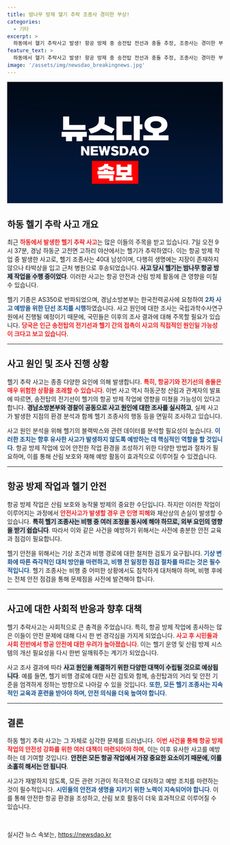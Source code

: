 ```yaml
---
title: 밤나무 방제 헬기 추락 조종사 경미한 부상!
categories:
  - 기타
excerpt: >
  하동에서 헬기 추락사고 발생! 항공 방제 중 송전탑 전선과 충돌 추정, 조종사는 경미한 부상으로 생명에 지장 없어. 더 많은 사고 원인과 비밀이 밝혀질 예정이다. 클릭해 자세히 알아보세요!
feature_text: >
  하동에서 헬기 추락사고 발생! 항공 방제 중 송전탑 전선과 충돌 추정, 조종사는 경미한 부상으로 생명에 지장 없어. 더 많은 사고 원인과 비밀이 밝혀질 예정이다. 클릭해 자세히 알아보세요!
image: '/assets/img/newsdao_breakingnews.jpg'
---
```


<p><img src="/assets/img/newsdao_breakingnews.jpg" alt="bookingtag 속보" /></p>

<h2 data-ke-size="size26">하동 헬기 추락 사고 개요</h2>

<p data-ke-size="size16">최근 <b><span style="color: #ee2323;">하동에서 발생한 헬기 추락 사고</span></b>는 많은 이들의 주목을 받고 있습니다. 7일 오전 9시 37분, 경남 하동군 고전면 고하리 야산에서는 헬기가 추락하였다. 이는 항공 방제 작업 중 발생한 사고로, 헬기 조종사는 40대 남성이며, 다행히 생명에는 지장이 존재하지 않으나 타박상을 입고 근처 병원으로 후송되었습니다. <b><span style="background-color: #21538527;">사고 당시 헬기는 밤나무 항공 방제 작업을 수행 중이었다</span></b>. 이러한 사고는 항공 안전과 산림 방제 활동에 큰 영향을 미칠 수 있습니다.</p>

<p data-ke-size="size16">헬기 기종은 AS350로 반파되었으며, 경남소방본부는 한국전력공사에 요청하여 <b><span style="color: #1a5490;">2차 사고 예방을 위한 단선 조치를 시행</span></b>하였습니다. 사고 원인에 대한 조사는 국립과학수사연구원에서 진행될 예정이기 때문에, 국민들은 이후의 조사 결과에 대해 주목할 필요가 있습니다. <b><span style="color: #ee2323;">당국은 인근 송전탑의 전기선과 헬기 간의 접촉이 사고의 직접적인 원인일 가능성이 크다고 보고 있습니다</span></b>.</p>

<hr>

<h2 data-ke-size="size26">사고 원인 및 조사 진행 상황</h2>

<p data-ke-size="size16">헬기 추락 사고는 종종 다양한 요인에 의해 발생합니다. <b><span style="color: #ee2323;">특히, 항공기와 전기선의 충돌은 매우 위험한 상황을 초래할 수 있습니다</span></b>. 이번 사고 역시 하동군청 산림과 관계자의 발표에 따르면, 송전탑의 전기선이 헬기의 항공 방제 작업에 영향을 미쳤을 가능성이 있다고 합니다. <b><span style="background-color: #21538527;">경남소방본부와 경찰이 공동으로 사고 원인에 대한 조사를 실시하고</span></b>, 실제 사고가 발생한 지점의 환경 분석과 함께 헬기 조종사의 행동 등을 면밀히 조사하고 있습니다.</p>

<p data-ke-size="size16">사고 원인 분석을 위해 헬기의 블랙박스와 관련 데이터를 분석할 필요성이 높습니다. <b><span style="color: #1a5490;">이러한 조치는 향후 유사한 사고가 발생하지 않도록 예방하는 데 핵심적인 역할을 할 것입니다</span></b>. 항공 방제 작업에 있어 안전한 작업 환경을 조성하기 위한 다양한 방법과 절차가 필요하며, 이를 통해 산림 보호와 재해 예방 활동이 효과적으로 이루어질 수 있겠습니다.</p>

<hr>

<h2 data-ke-size="size26">항공 방제 작업과 헬기 안전</h2>

<p data-ke-size="size16">항공 방제 작업은 산림 보호와 농작물 방제의 중요한 수단입니다. 하지만 이러한 작업이 이루어지는 과정에서 <b><span style="color: #ee2323;">안전사고가 발생할 경우 큰 인명 피해</span></b>와 재산상의 손실이 발생할 수 있습니다. <b><span style="background-color: #21538527;">특히 헬기 조종사는 비행 중 여러 조정을 동시에 해야 하므로, 외부 요인의 영향을 받기 쉽습니다</span></b>. 따라서 이와 같은 사건을 예방하기 위해서는 사전에 충분한 안전 교육과 점검이 필요합니다.</p>

<p data-ke-size="size16">헬기 안전을 위해서는 기상 조건과 비행 경로에 대한 철저한 검토가 요구됩니다. <b><span style="color: #1a5490;">기상 변화에 따른 즉각적인 대처 방안을 마련하고, 비행 전 일정한 점검 절차를 따르는 것은 필수적입니다</span></b>. 헬기 조종사는 비행 중 어떠한 상황에서도 침착하게 대처해야 하며, 비행 후에는 전체 안전 점검을 통해 문제점을 사전에 발견해야 합니다.</p>

<hr>

<h2 data-ke-size="size26">사고에 대한 사회적 반응과 향후 대책</h2>

<p data-ke-size="size16">헬기 추락사고는 사회적으로 큰 충격을 주었습니다. 특히, 항공 방제 작업에 종사하는 많은 이들이 안전 문제에 대해 다시 한 번 경각심을 가지게 되었습니다. <b><span style="color: #ee2323;">사고 후 시민들과 사회 전반에서 항공 안전에 대한 우려가 높아졌습니다</span></b>. 이는 헬기 운영 및 산림 방제 시스템의 개선 필요성을 다시 한번 일깨워주는 계기가 되었습니다.</p>

<p data-ke-size="size16">사고 조사 결과에 따라 <b><span style="background-color: #21538527;">사고 원인을 해결하기 위한 다양한 대책이 수립될 것으로 예상됩니다</span></b>. 예를 들면, 헬기 비행 경로에 대한 사전 검토와 함께, 송전탑과의 거리 및 안전 기준을 엄격하게 정하는 방향으로 나아갈 수 있을 것입니다. <b><span style="color: #1a5490;">또한, 모든 헬기 조종사는 지속적인 교육과 훈련을 받아야 하며, 안전 의식을 더욱 높여야 합니다</span></b>.</p>

<hr>

<h2 data-ke-size="size26">결론</h2>

<p data-ke-size="size16">하동 헬기 추락 사고는 그 자체로 심각한 문제를 드러냅니다. <b><span style="color: #ee2323;">이번 사건을 통해 항공 방제 작업의 안전성 강화를 위한 여러 대책이 마련되어야 하며</span></b>, 이는 이후 유사한 사고를 예방하는 데 기여할 것입니다. <b><span style="background-color: #21538527;">안전은 모든 항공 작업에서 가장 중요한 요소이기 때문에, 이를 소홀히 해서는 안 됩니다</span></b>.</p>

<p data-ke-size="size16">사고가 재발하지 않도록, 모든 관련 기관이 적극적으로 대처하고 예방 조치를 마련하는 것이 필수적입니다. <b><span style="color: #1a5490;">시민들의 안전과 생명을 지키기 위한 노력이 지속되어야 합니다</span></b>. 이를 통해 안전한 항공 환경을 조성하고, 산림 보호 활동이 더욱 효과적으로 이루어질 수 있습니다.</p> 

<p data-ke-size="size16">&nbsp;</p>
실시간 뉴스 속보는, <a href="https://newsdao.kr" rel="dofollow">https://newsdao.kr</a>


